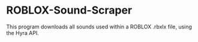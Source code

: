 # ROBLOX-Sound-Scraper
This program downloads all sounds used within a ROBLOX .rbxlx file, using the Hyra API.
